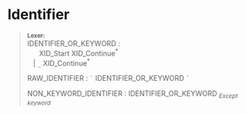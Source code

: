 # Identifier

> **<sup>Lexer:<sup>**\
> IDENTIFIER_OR_KEYWORD :\
> &nbsp;&nbsp; &nbsp;&nbsp; XID_Start XID_Continue<sup>\*</sup>\
> &nbsp;&nbsp; | `_` XID_Continue<sup>\*</sup>
>
> RAW_IDENTIFIER : `` ` `` IDENTIFIER_OR_KEYWORD `` ` ``
>
> NON_KEYWORD_IDENTIFIER : IDENTIFIER_OR_KEYWORD <sub>*Except keyword*</sub>
